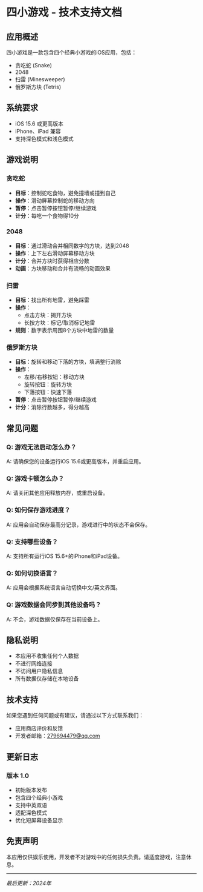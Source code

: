 # 四小游戏 - 技术支持文档

## 应用概述

四小游戏是一款包含四个经典小游戏的iOS应用，包括：
- 贪吃蛇 (Snake)
- 2048
- 扫雷 (Minesweeper)
- 俄罗斯方块 (Tetris)

## 系统要求

- iOS 15.6 或更高版本
- iPhone、iPad 兼容
- 支持深色模式和浅色模式

## 游戏说明

### 贪吃蛇
- **目标**：控制蛇吃食物，避免撞墙或撞到自己
- **操作**：滑动屏幕控制蛇的移动方向
- **暂停**：点击暂停按钮暂停/继续游戏
- **计分**：每吃一个食物得10分

### 2048
- **目标**：通过滑动合并相同数字的方块，达到2048
- **操作**：上下左右滑动屏幕移动方块
- **计分**：合并方块时获得相应分数
- **动画**：方块移动和合并有流畅的动画效果

### 扫雷
- **目标**：找出所有地雷，避免踩雷
- **操作**：
  - 点击方块：揭开方块
  - 长按方块：标记/取消标记地雷
- **规则**：数字表示周围8个方块中地雷的数量

### 俄罗斯方块
- **目标**：旋转和移动下落的方块，填满整行消除
- **操作**：
  - 左移/右移按钮：移动方块
  - 旋转按钮：旋转方块
  - 下落按钮：快速下落
- **暂停**：点击暂停按钮暂停/继续游戏
- **计分**：消除行数越多，得分越高

## 常见问题

### Q: 游戏无法启动怎么办？
A: 请确保您的设备运行iOS 15.6或更高版本，并重启应用。

### Q: 游戏卡顿怎么办？
A: 请关闭其他应用释放内存，或重启设备。

### Q: 如何保存游戏进度？
A: 应用会自动保存最高分记录，游戏进行中的状态不会保存。

### Q: 支持哪些设备？
A: 支持所有运行iOS 15.6+的iPhone和iPad设备。

### Q: 如何切换语言？
A: 应用会根据系统语言自动切换中文/英文界面。

### Q: 游戏数据会同步到其他设备吗？
A: 不会，游戏数据仅保存在当前设备上。

## 隐私说明

- 本应用不收集任何个人数据
- 不进行网络连接
- 不访问用户隐私信息
- 所有数据仅存储在本地设备

## 技术支持

如果您遇到任何问题或有建议，请通过以下方式联系我们：

- 应用商店评价和反馈
- 开发者邮箱：279694479@qq.com

## 更新日志

### 版本 1.0
- 初始版本发布
- 包含四个经典小游戏
- 支持中英双语
- 适配深色模式
- 优化短屏幕设备显示

## 免责声明

本应用仅供娱乐使用，开发者不对游戏中的任何损失负责。请适度游戏，注意休息。

---

*最后更新：2024年*
